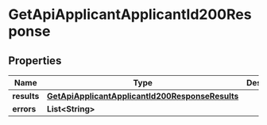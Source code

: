 

# GetApiApplicantApplicantId200Response


## Properties

| Name | Type | Description | Notes |
|------------ | ------------- | ------------- | -------------|
|**results** | [**GetApiApplicantApplicantId200ResponseResults**](GetApiApplicantApplicantId200ResponseResults.md) |  |  [optional] |
|**errors** | **List&lt;String&gt;** |  |  [optional] |



